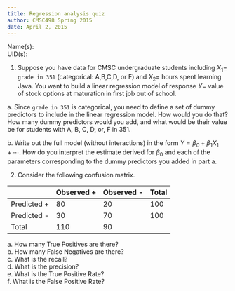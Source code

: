 ```yaml
---
title: Regression analysis quiz
author: CMSC498 Spring 2015
date: April 2, 2015
---
```


Name(s):  
UID(s):

1. Suppose you have data for CMSC undergraduate students including $X_1=$ `grade in 351` (categorical: A,B,C,D, or F) and $X_2=$
hours spent learning Java. You want to build a linear regression model of response $Y=$ value of stock options at maturation in first job out
of school.  

a. Since `grade in 351` is categorical, you need to define a set of dummy predictors to include in the linear regression model. How would you do that? How many dummy predictors would you add, and what would be their value be for students with A, B, C, D, or, F in 351.

b. Write out the full model (without interactions) in the form $Y=\beta_0+\beta_1 X_1 + \cdots$. How do you interpret the estimate derived for $\beta_0$ and each of the parameters corresponding to the dummy predictors you added in part a.

2. Consider the following confusion matrix.

|              | Observed + | Observed - | Total |
|--------------|------------|------------|-------|
| Predicted +  | 80         | 20         | 100   |
| Predicted -  | 30         | 70         | 100   |
| Total        | 110        | 90         |       |

a. How many True Positives are there?  
b. How many False Negatives are there?  
c. What is the recall?  
d. What is the precision?  
e. What is the True Positive Rate?  
f. What is the False Positive Rate?  

